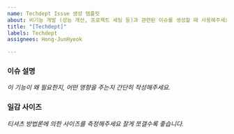 ```yaml
---
name: Techdept Issue 생성 템플릿
about: 비기능 개발 (성능 개선, 프로젝트 세팅 등)과 관련된 이슈를 생성할 때 사용해주세요.
title: "[Techdept]"
labels: Techdept
assignees: Hong-JunHyeok

---
```


### 이슈 설명
_이 기능이 왜 필요한지, 어떤 영향을 주는지 간단히 작성해주세요._

### 일감 사이즈
_티셔츠 방법론에 의한 사이즈를 측정해주세요 잘게 쪼갤수록 좋습니다._
